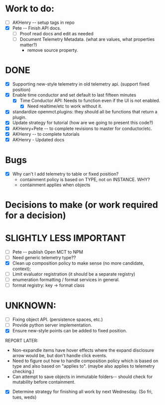 

# Work to do:
* [ ] AKHenry -- setup tags in repo
* [X] Pete -- Finish API docs.
    * [ ] Proof read docs and edit as needed
    * [ ] Document Telemetry Metadata. (what are values, what properties matter?)
        * remove source property.
# DONE

* [X] Supporting new-style telemetry in old telemetry api. (support fixed position)
* [X] Enable time conductor and set default to last fifteen minutes
  * [X] Time Conductor API: Needs to function even if the UI is not enabled.
    * [X] Need realtime/etc to work without it.
* [X] standardize openmct.plugins: they should all be functions that return a plugin.
* [X] Update strategy for tutorial (how are we going to present this code?)
* [X] AKHenry+Pete -- to complete revisions to master for conductor/etc.
* [X] AKHenry -- to complete tutorials
* [X] AKHenry - Updated docs

# Bugs
* [X] Why can't I add telemetry to table or fixed position?
    * containment policy is based on TYPE, not on INSTANCE.  WHY?
    * containment applies when objects

# Decisions to make (or work required for a decision)


# SLIGHTLY LESS IMPORTANT
* [ ] Pete -- publish Open MCT to NPM
* [ ] Need generic telemetry type??
* [X] Clean up composition policy to make sense (no more candidate, context);
* [ ] Limit evaluator registration (it should be a separate registry)
* [ ] enumeration formatting / format services in general.
* [ ] format registry: key -> format class

# UNKNOWN:

* [ ] Fixing object API. (persistence spaces, etc.)
* [ ] Provide python server implementation.
* [X] Ensure new-style points can be added to fixed position.

REPORT LATER:
* Non-expandle items have hover effects where the expand disclosure arrow would be, but don't handle click events.
* Need to figure out how to handle composition policy which is based on type
and also based on "applies to".  (maybe also applies to telemetry checking.)
* Can attempt to save objects in immutable folders-- should check for mutability before containment.




* [X] Determine strategy for finishing all work by next Wednesday. (So fri, tues, weds)  



<!-- change type.cssclass to type.cssClass -->

